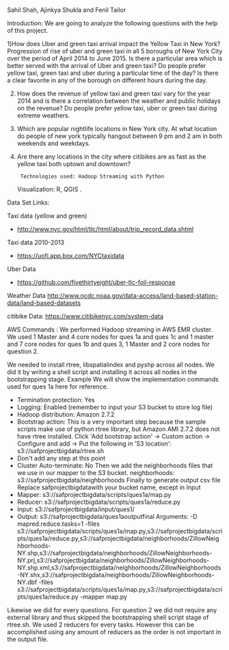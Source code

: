 Sahil Shah, Ajinkya Shukla and Fenil Tailor

 			              
                                                                                                                                                                                                                                                                           
Introduction: We are going to analyze the following questions with the help of this project. 

1)How does Uber and green taxi  arrival impact the  Yellow Taxi in New York?
Progression of rise of uber and green taxi in all 5 boroughs of New York City over the period of April 2014 to  June 2015.
Is there a particular area which is better served with the arrival of Uber and green taxi?
Do people prefer yellow taxi, green taxi and uber during a particular time of the day? Is there a clear favorite in any of the borough on different hours during the day.



2) How does the revenue of yellow taxi and green taxi vary for the year 2014 and is there a correlation between the weather and public holidays on the revenue? Do people prefer yellow taxi, uber or green taxi during extreme weathers.


3) Which are popular nightlife locations in New York city. At what location do people of new york typically hangout between 9 pm and 2 am in both weekends and weekdays.



4) Are there any locations in the city where citibikes are as fast as the yellow taxi both uptown and downtown? 

    	Technologies used: Hadoop Streaming with Python
	Visualization: R, QGIS . 


 
Data Set Links: 

Taxi data (yellow and green)
- http://www.nyc.gov/html/tlc/html/about/trip_record_data.shtml

Taxi data 2010-2013
- https://uofi.app.box.com/NYCtaxidata

Uber Data
- https://github.com/fivethirtyeight/uber-tlc-foil-response

Weather Data
http://www.ncdc.noaa.gov/data-access/land-based-station-data/land-based-datasets

citibike Data:
https://www.citibikenyc.com/system-data

AWS Commands : 
We performed Hadoop streaming in AWS EMR cluster. We used 1 Master and 4 core nodes for ques 1a and ques 1c and 1 master and 7 core nodes for ques 1b and ques 3, 1 Master and 2 core nodes for question 2.

We needed to install rtree, libspatialindex and pyshp across all nodes. We did it by writing a shell script and installing it across all nodes in the bootstrapping stage. 
Example
We will show the implementation commands used for ques 1a here for reference.

* Termination protection: Yes
* Logging: Enabled (remember to input your S3 bucket to store log file)
* Hadoop distribution: Amazon 2.7.2
* Bootstrap action: This is a very important step because the sample scripts 
make use of python rtree library, but Amazon AMI 2.7.2 does not have rtree installed.
Click 'Add bootstrap action' -> Custom action -> Configure and add -> 
Put the following in 'S3 location': s3://safprojectbigdata/rtree.sh
* Don't add any step at this point
* Cluster Auto-terminate: No
Then we add the neighborhoods files that we use in our mapper to the S3 bucket.
neighborhoods: s3://safprojectbigdata/neighborhoods
Finally to generate output csv file
Replace safprojectbigdatawith your bucket name, except in Input
* Mapper: s3://safprojectbigdata/scripts/ques1a/map.py
* Reducer: s3://safprojectbigdata/scripts/ques1a/reduce.py
* Input: s3://safprojectbigdata/input/ques1/
* Output: s3://safprojectbigdata/ques1aoutputfinal
Arguments: -D mapred.reduce.tasks=1 -files s3://safprojectbigdata/scripts/ques1a/map.py,s3://safprojectbigdata/scripts/ques1a/reduce.py,s3://safprojectbigdata/neighborhoods/ZillowNeighborhoods-NY.shp,s3://safprojectbigdata/neighborhoods/ZillowNeighborhoods-NY.prj,s3://safprojectbigdata/neighborhoods/ZillowNeighborhoods-NY.shp.xml,s3://safprojectbigdata/neighborhoods/ZillowNeighborhoods-NY.shx,s3://safprojectbigdata/neighborhoods/ZillowNeighborhoods-NY.dbf -files s3://safprojectbigdata/scripts/ques1a/map.py,s3://safprojectbigdata/scripts/ques1a/reduce.py -mapper map.py 
 
Likewise we did for every questions. For question 2 we did not require any external library and thus skipped the bootstrapping shell script stage of rtree.sh. We used 2 reducers for every tasks. However this can be accomplished using any amount of reducers as the order is not important in the output file. 




